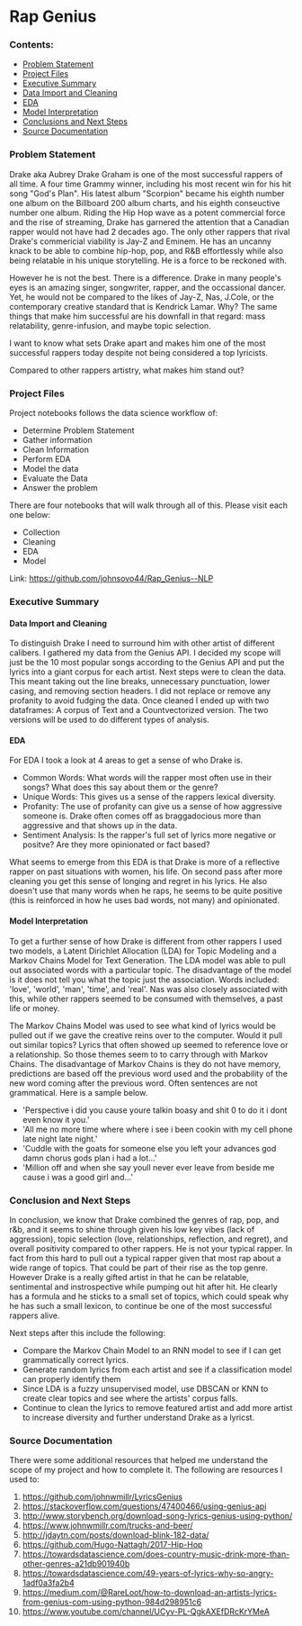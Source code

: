 # Rap Genius
### Contents:
- [Problem Statement](#Problem-Statement)
- [Project Files](#Project-Files)
- [Executive Summary](#Executive-Summary)
 - [Data Import and Cleaning](#Data-Import-and-Cleaning)
 - [EDA](#EDA)
 - [Model Interpretation](#Model-Interpretation)
- [Conclusions and Next Steps](#Conclusions-and-Next-Steps)
- [Source Documentation](#Source-Documentation)
### Problem Statement
Drake aka Aubrey Drake Graham is one of the most successful rappers of all time.  A four time Grammy winner, including his most recent win for his hit song "God's Plan". His latest album "Scorpion" became his eighth number one album on the Billboard 200 album charts, and his eighth conseuctive number one album. Riding the Hip Hop wave as a potent commercial force and the rise of streaming, Drake has garnered the attention that a Canadian rapper would not have had 2 decades ago. The only other rappers that  rival Drake's commericial viability is Jay-Z and Eminem. He has an uncanny knack to be able to combine hip-hop, pop, and R&B effortlessly while also being relatable in his unique storytelling. He is a force to be reckoned with. 

 However he is not the best. There is a difference. Drake in many people's eyes is an amazing singer, songwriter, rapper, and the occassional dancer. Yet, he would not be compared to the likes of Jay-Z, Nas, J.Cole, or the contemporary creative standard that is Kendrick Lamar. Why? The same things that make him successful are his downfall in that regard: mass relatability, genre-infusion, and maybe topic selection.
 
 I want to know what sets Drake apart and makes him one of the most successful rappers today despite not being considered a top lyricists.

Compared to other rappers artistry, what makes him stand out?

### Project Files
Project notebooks follows the data science workflow of: 
- Determine Problem Statement
- Gather information
- Clean Information
- Perform EDA
- Model the data
- Evaluate the Data
- Answer the problem

There are four notebooks that will walk through all of this. Please visit each one below:

- Collection
- Cleaning
- EDA
- Model

Link: https://github.com/johnsovo44/Rap_Genius--NLP

### Executive Summary
#### Data Import and Cleaning
To distinguish Drake I need to surround him with other artist of different calibers. I gathered my data from the Genius API. I decided my scope will just be the 10 most popular songs according to the Genius API and put the lyrics into a giant corpus for each artist. Next steps were to clean the data. This meant taking out the line breaks, unnecessary punctuation, lower casing, and removing section headers. I did not replace or remove any profanity to avoid fudging the data. Once cleaned I ended up with two dataframes: A corpus of Text and a Countvectorized version. The two versions will be used to do different types of analysis. 
#### EDA
For EDA I took a look at 4 areas to get a sense of who Drake is. 
- Common Words: What words will the rapper most often use in their songs? What does this say about them or the genre?
- Unique Words: This gives us a sense of the rappers lexical diversity. 
- Profanity: The use of profanity can give us a sense of how aggressive someone is. Drake often comes off as braggadocious more than aggressive and that shows up in the data. 
- Sentiment Analysis: Is the rapper's full set of lyrics more negative or positve? Are they more opinionated or fact based?

What seems to emerge from this EDA is that Drake is more of a reflective rapper on past situations with women, his life. On second pass after more cleaning you get this sense of longing and regret in his lyrics. He also doesn't use that many words when he raps, he seems to be quite positive (this is reinforced in how he uses bad words, not many) and opinionated. 
#### Model Interpretation
To get a further sense of how Drake is different from other rappers I used two models, a Latent Dirichlet Allocation (LDA) for Topic Modeling and a Markov Chains Model for Text Generation. The LDA model was able to pull out associated words with a particular topic. The disadvantage of the model is it does not tell you what the topic just the association. Words included: 'love', 'world', 'man', 'time', and 'real'. Nas was also closely associated with this, while other rappers seemed to be consumed with themselves, a past life or money. 

The Markov Chains Model was used to see what kind of lyrics would be pulled out if we gave the creative reins over to the computer. Would it pull out similar topics? Lyrics that often showed up seemed to reference love or a relationship. So those themes seem to to carry through with Markov Chains. The disadvantage of Markov Chains is they do not have memory, predictions are based off the previous word used and the probability of the new word coming after the previous word. Often sentences are not grammatical. Here is a sample below.

- 'Perspective i did you cause youre talkin boasy and shit 0 to do it i dont even know it you.'
- 'All me no more time where where i see i been cookin with my cell phone late night late night.'
- 'Cuddle with the goats for someone else you left your advances god damn chorus gods plan i had a lot...'
- 'Million off and when she say youll never ever leave from beside me cause i was a good girl and...'
### Conclusion and Next Steps
In conclusion, we know that Drake combined the genres of rap, pop, and r&b, and it seems to shine through given his low key vibes (lack of aggression), topic selection (love, relationships, reflection, and regret), and overall positivity compared to other rappers. He is not your typical rapper. In fact from this hard to pull out a typical rapper given that most rap about a wide range of topics. That could be part of their rise as the top genre. However Drake is a really gifted artist in that he can be relatable, sentimental and instrospective while pumping out hit after hit. He clearly has a formula and he sticks to a small set of topics, which could speak why he has such a small lexicon, to continue be one of the most successful rappers alive. 

Next steps after this include the following:
- Compare the Markov Chain Model to an RNN model to see if I can get grammatically correct lyrics.
- Generate random lyrics from each artist and see if a classification model can properly identify them
- Since LDA is a fuzzy unsupervised model, use DBSCAN or KNN to create clear topics and see where the artists' corpus falls. 
- Continue to clean the lyrics to remove featured artist and add more artist to increase diversity and further understand Drake as a lyricst.
### Source Documentation
There were some additional resources that helped me understand the scope of my project and how to complete it. The following are resources I used to:

1. https://github.com/johnwmillr/LyricsGenius 
2. https://stackoverflow.com/questions/47400466/using-genius-api
3. http://www.storybench.org/download-song-lyrics-genius-using-python/
4. https://www.johnwmillr.com/trucks-and-beer/
5. http://jdaytn.com/posts/download-blink-182-data/
6. https://github.com/Hugo-Nattagh/2017-Hip-Hop
7. https://towardsdatascience.com/does-country-music-drink-more-than-other-genres-a21db901940b
8. https://towardsdatascience.com/49-years-of-lyrics-why-so-angry-1adf0a3fa2b4
9. https://medium.com/@RareLoot/how-to-download-an-artists-lyrics-from-genius-com-using-python-984d298951c6
10. https://www.youtube.com/channel/UCyv-PL-QgkAXEfDRcKrYMeA